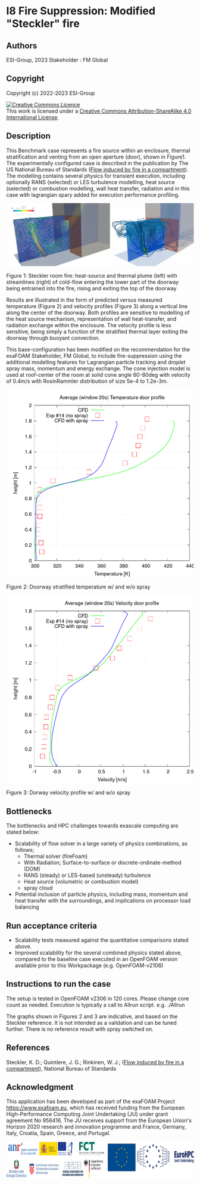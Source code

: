 # I8 Fire Suppression: Modified "Steckler" fire


## Authors
ESI-Group, 2023
Stakeholder : FM Global


## Copyright
Copyright (c) 2022-2023 ESI-Group

<a rel="license" href="http://creativecommons.org/licenses/by-sa/4.0/"><img alt="Creative Commons Licence" style="border-width:0" src="https://i.creativecommons.org/l/by-sa/4.0/88x31.png" /></a><br />This work is licensed under a <a rel="license" href="http://creativecommons.org/licenses/by-sa/4.0/">Creative Commons Attribution-ShareAlike 4.0 International License</a>.


## Description
This Benchmark case represents a fire source within an enclosure, thermal stratification and venting from an open aperture (door), shown in Figure1. The experimentally configured case is described in the publication by The US National Bureau of Standards (<a href="https://www.fire.tc.faa.gov/pdf/nbsir82-2520.pdf">Flow induced by fire in a compartment</a>). The modelling contains several physics for transient execution, including optionally RANS (selected) or LES turbulence modelling, heat source (selected) or combustion modelling, wall heat transfer, radiation and in this case with lagrangian spary added for execution performance profiling.


![figures/Figure1.png](figures/Figure1.png)

Figure 1: Steckler room fire: heat-source and thermal plume (left) with streamlines (right) of cold-flow entering the lower part of the doorway being entrained into the fire, rising and exiting the top of the doorway


Results are illustrated in the form of predicted versus measured temperature (Figure 2) and velocity profiles (Figure 3) along a vertical line along the center of the doorway. Both profiles are sensitive to modelling of the heat source mechanism, representation of wall heat-transfer, and radiation exchange within the enclosure. The velocity profile is less sensitive, being simply a function of the stratified thermal layer exiting the doorway through buoyant convection.

This base-configuration has been modified on the recommendation for the exaFOAM Stakeholder, FM Global, to include fire-suppression using the additional modelling features for Lagrangian particle tracking and droplet spray mass, momentum and energy exchange. The cone injection model is used at roof-center of the room at solid cone angle 60-80deg with velocity of 0.4m/s with RosinRammler distribution of size 5e-4 to 1.2e-3m.

![figures/Figure2.png](figures/Figure2.png)

Figure 2: Doorway stratified temperature w/ and w/o spray


![figures/Figure3.png](figures/Figure3.png)

Figure 3: Dorway velocity profile w/ and w/o spray


## Bottlenecks
The bottlenecks and HPC challenges towards exascale computing are stated below:
  - Scalability of flow solver in a large variety of physics combinations, as follows;
    - Thermal solver (fireFoam)
    - With Radiation; Surface-to-surface or discrete-ordinate-method (DOM)
    - RANS (steady) or LES-based (unsteady) turbulence
    - Heat source (volumetric or combustion model)
    - spray cloud
  - Potential inclusion of particle physics, including mass, momentum and heat transfer with the surroundings, and implications on processor load balancing


## Run acceptance criteria
  - Scalability tests measured against the quantitative comparisons stated above.
  - Improved scalability for the several combined physics stated above, compared to the baseline case executed in an OpenFOAM version available prior to this Workpackage (e.g. OpenFOAM-v2106)


## Instructions to run the case
The setup is tested in OpenFOAM v2306 in 120 cores.
Please change core count as needed. Execution is typically a call to Allrun script. e.g. ./Allrun

The graphs shown in Figures 2 and 3 are indicative, and based on the Steckler reference. It is not intended as a validation and can be tuned further.
There is no reference result with spray switched on.


## References
Steckler, K. D.; Quintiere, J. G.; Rinkinen, W. J.; (<a href="https://www.fire.tc.faa.gov/pdf/nbsir82-2520.pdf">Flow induced by fire in a compartment</a>), National Bureau of Standards


## Acknowledgment
This application has been developed as part of the exaFOAM Project https://www.exafoam.eu, which has received funding from the European High-Performance Computing Joint Undertaking (JU) under grant agreement No 956416. The JU receives support from the European Union's Horizon 2020 research and innovation programme and France, Germany, Italy, Croatia, Spain, Greece, and Portugal.

<img src="figures/Footer_Logos.jpg" alt="footer" height="100">


